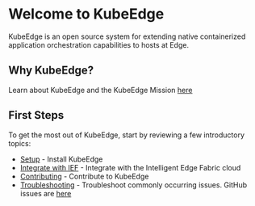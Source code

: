 # Welcome to KubeEdge

KubeEdge is an open source system for extending native containerized application orchestration capabilities to hosts at Edge.

## Why KubeEdge?
Learn about KubeEdge and the KubeEdge Mission [here](kubeedge)  

## First Steps  
To get the most out of KubeEdge, start by reviewing a few introductory topics:  
- [Setup](setup) - Install KubeEdge  
- [Integrate with IEF](setup#integrate-with-huaweicloud-intelligent-edgefabric-ief-https-www-huaweicloud-com-product-ief-html) - Integrate with the Intelligent Edge Fabric cloud  
- [Contributing](contribute/) - Contribute to KubeEdge  
- [Troubleshooting](troubleshooting) - Troubleshoot commonly occurring issues. GitHub issues are [here](https://github.com/kubeedge/kubeedge/issues)  

